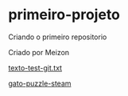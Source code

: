 # primeiro-projeto
Criando o primeiro repositorio

Criado por Meizon


[texto-test-git.txt](https://github.com/skmeizon/primeiro-projeto/files/7556538/texto-test-git.txt)


[gato-puzzle-steam](https://user-images.githubusercontent.com/42388605/142247350-473e9c19-153f-4871-9faf-bf533d072e1a.jpg)
